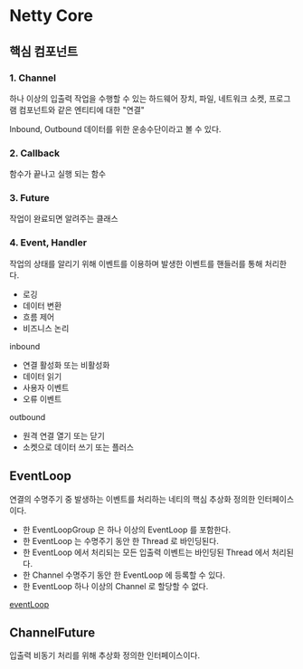 # Netty Core

## 핵심 컴포넌트 

### 1. Channel 

하나 이상의 입출력 작업을 수행할 수 있는 하드웨어 장치, 파일, 네트워크 소켓, 프로그램 컴포넌트와 같은 엔티티에 대한 "연결"

Inbound, Outbound 데이터를 위한 운송수단이라고 볼 수 있다. 

### 2. Callback

함수가 끝나고 실행 되는 함수 

### 3. Future

작업이 완료되면 알려주는 클래스 

### 4. Event, Handler

작업의 상태를 알리기 위해 이벤트를 이용하며 발생한 이벤트를 핸들러를 통해 처리한다.

- 로깅
- 데이터 변환
- 흐름 제어
- 비즈니스 논리

inbound 
- 연결 활성화 또는 비활성화
- 데이터 읽기
- 사용자 이벤트
- 오류 이벤트

outbound
- 원격 연결 열기 또는 닫기
- 소켓으로 데이터 쓰기 또는 플러스

## EventLoop

연결의 수명주기 중 발생하는 이벤트를 처리하는 네티의 핵심 추상화 정의한 인터페이스이다.

- 한 EventLoopGroup 은 하나 이상의 EventLoop 를 포함한다.
- 한 EventLoop 는 수명주기 동안 한 Thread 로 바인딩된다.
- 한 EventLoop 에서 처리되는 모든 입출력 이벤트는 바인딩된 Thread 에서 처리된다.
- 한 Channel 수명주기 동안 한 EventLoop 에 등록할 수 있다. 
- 한 EventLoop 하나 이상의 Channel 로 할당할 수 없다.

[eventLoop](doc/eventLoop.jpeg)

## ChannelFuture

입출력 비동기 처리를 위해 추상화 정의한 인터페이스이다.






